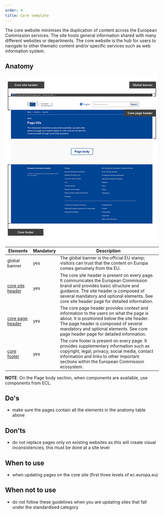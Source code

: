 ```yaml
---
order: 4
title: Core template
---
```

The core website minimises the duplication of content across the European Commission services. The site hosts general information shared with many different websites or departments. The core website is the hub for users to navigate to other thematic content and/or specific services such as web information system.

## Anatomy

![anatomy](/cms-images/core-template.png "Core website")

| Elements                                                         | Mandatory | Description                                                                                                                                                                                                                                                         |
| ---------------------------------------------------------------- | --------- | ------------------------------------------------------------------------------------------------------------------------------------------------------------------------------------------------------------------------------------------------------------------- |
| global banner                                                    | yes       | The global banner is the official EU stamp; visitors can trust that the content on Europa comes genuinely from the EU.                                                                                                                                              |
| [core site header](/ec/core-template/site-header/usage/)         | yes       | The core site header is present on every page. It communicates the European Commission brand and provides basic structure and guidance. The site header is composed of several mandatory and optional elements. See core site header page for detailed information. |
| [core page header](/ec/standardised-template/page-header/usage/) | yes       | The core page header provides context and information to the users on what the page is about. It is positioned below the site header. The page header is composed of several mandatory and optional elements. See core page header page for detailed information.   |
| [core footer](/ec/core-template/footer/usage/)                   | yes       | The core footer is present on every page. It provides supplementary information such as copyright, legal, privacy, social media, contact information and links to other important sections within the European Commission ecosystem.                                |

**NOTE**: On the Page body section, when components are available, use components from ECL.

## Do's

- make sure the pages contain all the elements in the anatomy table above

## Don'ts

- do not replace pages only on existing websites as this will create visual inconsistencies, this must be done at a site level

## When to use

- when updating pages on the core site (first three levels of ec.europa.eu)

## When not to use

- do not follow these guidelines when you are updating sites that fall under the standardised category
